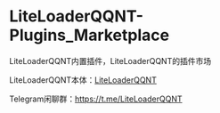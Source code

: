 # LiteLoaderQQNT-Plugins_Marketplace

LiteLoaderQQNT内置插件，LiteLoaderQQNT的插件市场

LiteLoaderQQNT本体：[LiteLoaderQQNT](https://github.com/mo-jinran/LiteLoaderQQNT)

Telegram闲聊群：https://t.me/LiteLoaderQQNT
